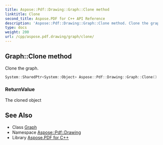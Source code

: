 ```yaml
---
title: Aspose::Pdf::Drawing::Graph::Clone method
linktitle: Clone
second_title: Aspose.PDF for C++ API Reference
description: 'Aspose::Pdf::Drawing::Graph::Clone method. Clone the graph in C++.'
type: docs
weight: 200
url: /cpp/aspose.pdf.drawing/graph/clone/
---
```

## Graph::Clone method


Clone the graph.

```cpp
System::SharedPtr<System::Object> Aspose::Pdf::Drawing::Graph::Clone() override
```


### ReturnValue

The cloned object

## See Also

* Class [Graph](../)
* Namespace [Aspose::Pdf::Drawing](../../)
* Library [Aspose.PDF for C++](../../../)
